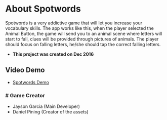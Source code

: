 # About Spotwords
Spotwords is a very addictive game that will let you increase your vocabulary skills. The app works like this, when the player selected the Animal Button, the game will send you to an animal scene where letters will start to fall, clues will be provided through pictures of animals. The player should focus on falling letters, he/she should tap the correct falling letters.

- <b>This project was created on Dec 2016</b>

## Video Demo
- <a href="https://www.youtube.com/shorts/fTUzNESJRkI" target="_blank">Spotwords Demo</a>

### # Game Creator
- Jayson Garcia (Main Developer)
- Daniel Pining (Creator of the assets)
